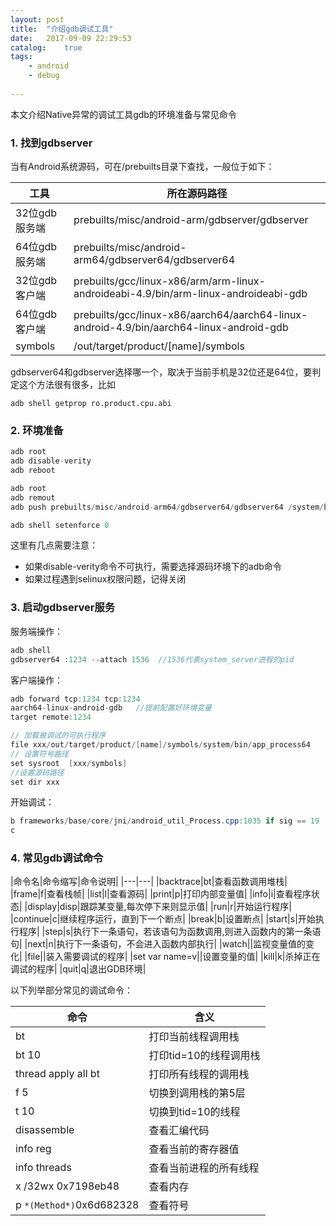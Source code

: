```yaml
---
layout: post
title:  "介绍gdb调试工具"
date:   2017-09-09 22:29:53
catalog:    true
tags:
    - android
    - debug
    
---
```


本文介绍Native异常的调试工具gdb的环境准备与常见命令


### 1. 找到gdbserver
当有Android系统源码，可在/prebuilts目录下查找，一般位于如下：


|工具|所在源码路径|
|---|---|
|32位gdb服务端|prebuilts/misc/android-arm/gdbserver/gdbserver|
|64位gdb服务端|prebuilts/misc/android-arm64/gdbserver64/gdbserver64|
|32位gdb客户端|prebuilts/gcc/linux-x86/arm/arm-linux-androideabi-4.9/bin/arm-linux-androideabi-gdb|
|64位gdb客户端|prebuilts/gcc/linux-x86/aarch64/aarch64-linux-android-4.9/bin/aarch64-linux-android-gdb|
|symbols|/out/target/product/[name]/symbols|

gdbserver64和gdbserver选择哪一个，取决于当前手机是32位还是64位，要判定这个方法很有很多，比如

    adb shell getprop ro.product.cpu.abi


### 2. 环境准备

```Java
adb root
adb disable-verity          
adb reboot

adb root
adb remout
adb push prebuilts/misc/android-arm64/gdbserver64/gdbserver64 /system/bin

adb shell setenforce 0
```
这里有几点需要注意：

- 如果disable-verity命令不可执行，需要选择源码环境下的adb命令
- 如果过程遇到selinux权限问题，记得关闭

### 3. 启动gdbserver服务

服务端操作：

```Java
adb shell
gdbserver64 :1234 --attach 1536  //1536代表system_server进程的pid
```

客户端操作：

```Java
adb forward tcp:1234 tcp:1234
aarch64-linux-android-gdb   //提前配置好环境变量
target remote:1234

// 加载被调试的可执行程序
file xxx/out/target/product/[name]/symbols/system/bin/app_process64  
// 设置符号路径
set sysroot  [xxx/symbols] 
//设置源码路径
set dir xxx   
```

开始调试：

```Java
b frameworks/base/core/jni/android_util_Process.cpp:1035 if sig == 19
c
```

### 4. 常见gdb调试命令

|命令名|命令缩写|命令说明|
|---|---|
|backtrace|bt|查看函数调用堆栈|
|frame|f|查看栈帧|
|list|l|查看源码|
|print|p|打印内部变量值|
|info|i|查看程序状态|
|display|disp|跟踪某变量,每次停下来则显示值|
|run|r|开始运行程序|
|continue|c|继续程序运行，直到下一个断点|
|break|b|设置断点|
|start|s|开始执行程序|
|step|s|执行下一条语句，若该语句为函数调用,则进入函数内的第一条语句|
|next|n|执行下一条语句，不会进入函数内部执行|
|watch||监视变量值的变化|
|file||装入需要调试的程序|
|set var name=v||设置变量的值|
|kill|k|杀掉正在调试的程序|
|quit|q|退出GDB环境|

以下列举部分常见的调试命令：

|命令|含义|
|---|---|
|bt|打印当前线程调用栈|
|bt 10|打印tid=10的线程调用栈|
|thread apply all bt|打印所有线程的调用栈|
|f 5|切换到调用栈的第5层|
|t 10|切换到tid=10的线程|
|disassemble|查看汇编代码|
|info reg|查看当前的寄存器值|
|info threads|查看当前进程的所有线程|
|x /32wx 0x7198eb48|查看内存|
|p `*(Method*)`0x6d682328|查看符号|
